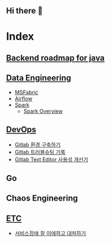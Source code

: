 ## Hi there 👋

<!--
**suyeon-jung-dev/suyeon-jung-dev** is a ✨ _special_ ✨ repository because its `README.md` (this file) appears on your GitHub profile.

Here are some ideas to get you started:

- 🔭 I’m currently working on ...
- 🌱 I’m currently learning ...
- 👯 I’m looking to collaborate on ...
- 🤔 I’m looking for help with ...
- 💬 Ask me about ...
- 📫 How to reach me: ...
- 😄 Pronouns: ...
- ⚡ Fun fact: ...
-->

# Index

## [Backend roadmap for java](learning-records/roadmap/BackendJuniorLoadmap.md)

## [Data Engineering](learning-records/DataEngineering)
- [MSFabric](learning-records/DataEngineering/MSFabric)
- [Airflow](learning-records/DataEngineering/Airflow)
- [Spark](learning-records/DataEngineering/Spark)
  - [Spark Overview](learning-records/DataEngineering/Spark/1_Spark_Overview.md)

## [DevOps](learning-records/DevOps)
- [Gitlab 환경 구축하기](learning-records/DevOps/Gitlab_Installing.md)
- [Gitlab 트러블슈팅 기록](learning-records/DevOps/Gitlab_TroubleShooting.md)
- [Gitlab Text Editor 사용성 개선기](learning-records/DevOps/Gitlab_Improving_Text_Editor_Usability)

## Go

## Chaos Engineering
[//]: # (TODO - 오픈소스 종류 알아보고 비교하기)
[//]: # (TODO - CNCF 중요 프로젝트 발표자료 아날로그 메모 옮기기)

## [ETC](learning-records/ETC)
- [서비스장애 잘 이애하고 대처하기](learning-records/ETC/%EC%84%9C%EB%B9%84%EC%8A%A4%EC%9E%A5%EC%95%A0%EC%9E%98%EC%9D%B4%EC%95%A0%ED%95%98%EA%B3%A0%EB%8C%80%EC%B2%98%ED%95%98%EA%B8%B0.md)
